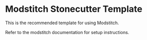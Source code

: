 # Modstitch Stonecutter Template

This is the recommended template for using Modstitch.

Refer to the modstitch documentation for setup instructions.

